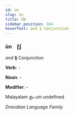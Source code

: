 ```yaml
---
id: ün
slug: ün
title: ÜN
sidebar_position: 104
hoverText: and § Conjunction
---
```


### ün&emsp;<span kind="abugida">ɽ̃ʄ</span>

*and* **§** Conjunction

**Verb**: -

**Noun**: -

**Modifier**: -

Malayalam ഉം uṁ undefined

*Dravidian Language Family*